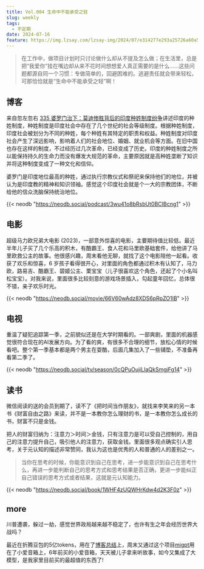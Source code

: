 ```yaml
---
title: Vol.004 生命中不能承受之轻
slug: weekly
tags:
  - 不定期
date: 2024-07-16
feature: https://img.lzsay.com/lzsay-img/2024/07/e314277e293a25726a60a58690c82cf5.png
---
```

> 在工作中，做项目计划时只讨论做什么却从不提及怎么做；在生活里，总是把“我爱你”挂在嘴边却从来不花时间想想爱人真正需要的是什么……这些问题都源自同一个习惯：专做简单的，回避困难的。逃避责任就会带来轻松，可那恰恰就是“生命中不能承受之轻”啊！

<!--more-->
## 博客

来自忽左忽右 [335 婆罗门治下：莫迪惨胜背后的印度种姓制度纷争](https://www.xiaoyuzhoufm.com/episode/6683d7a6077b88831bb7a40e)讲述印度的种姓制度，种姓制度是印度社会中存在了几个世纪的社会等级制度。根据种姓制度，印度社会被划分为不同的种姓，每个种姓有其特定的职责和权益。种姓制度对印度社会产生了深远影响，影响着人们的社会地位、婚姻、就业机会等方面。在旧中国也存在这样的制度，不过经历过几次革命，已经变成了历史。印度的种姓制度之所以能保持持久的生命力而没有爆发大规范的革命，主要原因就是高种姓垄断了知识并将这种制度变成了一种文化和信仰。

婆罗门是印度地位最高的种姓，通过执行宗教仪式和祭祀来保持他们的地位，并被认为是印度教的精神和知识领袖。感觉这个印度社会就是个一大的宗教团体，不断给他的信众洗脑保持统治地位。

{{< neodb "https://neodb.social/podcast/3wu41o8bRsbUt0BCIBcng1" >}}

## 电影

超级马力欧兄弟大电影 (2023)，一部意外惊喜的电影，主要期待值比较低。最近半年儿子买了几个乐高的积木，有酷霸王、食人花和马里欧基础套件，给他讲了马里欧救公主的故事。他很感兴趣，周末看他无聊，就找了这个电影陪他一起看。收获了欢乐和惊喜，6 岁孩子看得很开心，对里面的角色都通过积木有认知了，马力欧，路易吉、酷霸王、碧姬公主、栗宝宝（儿子很喜欢这个角色，还起了个小名叫松宝宝）。对我来说，里面很多比较刻意的游戏场景插入，勾起童年回忆，总体很不错，亲子欢乐时光。

{{< neodb "https://neodb.social/movie/66V60wAdz8XDS6pRpZO1IB" >}}

## 电视

重温了疑犯追踪第一季，之前貌似还是在大学时期看的。一部爽剧，里面的机器感觉很符合现在的AI发展方向。为了看的爽，有很多不合理的细节，放松心情的时候看吧。整个第一季基本都是两个男主在耍酷，后面几集加入了一些铺垫，不准备再看第二季了。

{{< neodb "https://neodb.social/tv/season/0cQPuOujiLIaQkSmgjFg14" >}}

## 读书

微信阅读的送的会员到期了，读不了《把时间当作朋友》，就找来李笑来的另一本书《财富自由之路》来读，并不是一本教你怎么理财的书，是一本教你怎么成长的书，财富不只是金钱。

把人的财富归纳为：注意力＞时间＞金钱，只有注意力是可以受自己控制的，用自己的注意力提升自己，吸引他人的注意力，获取金钱。里面很多观点确实引人思考，关于元认知的描述非常赞同，我认为这也是优秀的人和普通的人的差别之一。

> 当你在思考的时候，你能意识到自己在思考，进一步能意识到自己在思考什么，再进一步能判断自己的思考方式和思考结果是否正确，更进一步能纠正自己错误的思考方式或者结果，这就是元认知能力。

{{< neodb "https://neodb.social/book/1WHF4zUQWHrKdw4d2K3F0z" >}}

## more

川普遭袭，躲过一劫，感觉世界政局越来越不稳定了，也许有生之年会经历世界大战吗？

最近在折腾豆包的5亿tokens，用在了[博客总结](https://lzsay.com/doubao-ai/)上，周末又通过这个项目[migpt](https://github.com/idootop/mi-gpt?tab=readme-ov-file)用在了小爱音箱上，6年前买的小爱音箱，天天被儿子拿来听故事，如今又集成了大模型，是我家里目前买的最超值的东西了!
